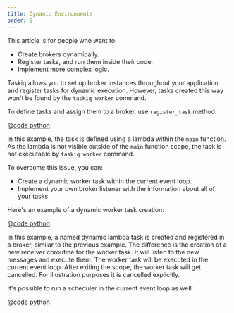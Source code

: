 ```yaml
---
title: Dynamic Environments
order: 9
---
```


This article is for people who want to:

* Create brokers dynamically.
* Register tasks, and run them inside their code.
* Implement more complex logic.

Taskiq allows you to set up broker instances throughout your application and register tasks for dynamic execution. However, tasks created this way won't be found by the `taskiq worker` command.

To define tasks and assign them to a broker, use `register_task` method.

@[code python](../examples/dynamics/broker.py)

In this example, the task is defined using a lambda within the `main` function. As the lambda is not visible outside of the `main` function scope, the task is not executable by `taskiq worker` command.

To overcome this issue, you can:

* Create a dynamic worker task within the current event loop.
* Implement your own broker listener with the information about all of your tasks.

Here's an example of a dynamic worker task creation:

@[code python](../examples/dynamics/receiver.py)

In this example, a named dynamic lambda task is created and registered in a broker, similar to the previous example. The difference is the creation of a new receiver coroutine for the worker task. It will listen to the new messages and execute them. The worker task will be executed in the current event loop. After exiting the scope, the worker task will get cancelled. For illustration purposes it is cancelled explicitly.

It's possible to run a scheduler in the current event loop as well:

@[code python](../examples/dynamics/scheduler.py)
